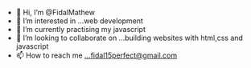 - 👋 Hi, I’m @FidalMathew
- 👀 I’m interested in ...web development
- 🌱 I’m currently practising my javascript
- 💞️ I’m looking to collaborate on ...building websites with html,css and javascript
- 📫 How to reach me ...fidal15perfect@gmail.com  

<!---
FidalMathew/FidalMathew is a ✨ special ✨ repository because its `README.md` (this file) appears on your GitHub profile.
You can click the Preview link to take a look at your changes.
--->
